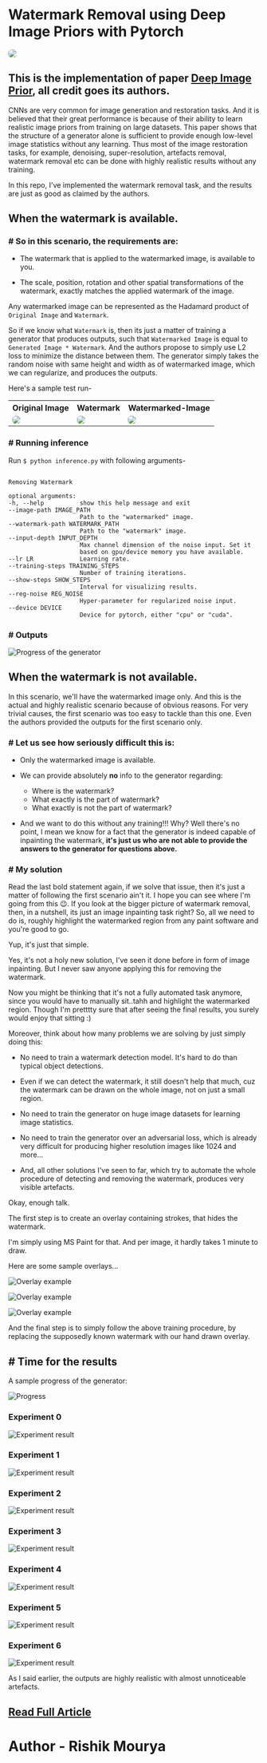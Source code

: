 # Watermark Removal using Deep Image Priors with Pytorch

<img src='final_outputs.webp' atl="Final Results" style="floar: center; border-radius: 6px;">

## __This is the implementation of paper [Deep Image Prior](https://dmitryulyanov.github.io/deep_image_prior), all credit goes its authors.__

CNNs are very common for image generation and restoration tasks. And it is believed that their great performance is because of their ability to learn realistic image priors from training on large datasets. This paper shows that the structure of a generator alone is sufficient to provide enough low-level image statistics without any learning. Thus most of the image restoration tasks, for example, denoising, super-resolution, artefacts removal, watermark removal etc can be done with highly realistic results without any training.

In this repo, I've implemented the watermark removal task, and the results are just as good as claimed by the authors. 

## When the watermark is available.

### # So in this scenario, the requirements are:

- The watermark that is applied to the watermarked image, is available to you.

- The scale, position, rotation and other spatial transformations of the watermark, exactly matches the applied watermark of the image.

Any watermarked image can be represented as the Hadamard product of `Original Image` and `Watermark`.

So if we know what `Watermark` is, then its just a matter of training a generator that produces outputs, such that `Watermarked Image` is equal to `Generated Image * Watermark`. And the authors propose to simply use L2 loss to minimize the distance between them. The generator simply takes the random noise with same height and width as of watermarked image, which we can regularize, and produces the outputs.

Here's a sample test run-

<table style="float:center">
 <tr>
  <th>Original Image</th><th>Watermark</th><th>Watermarked-Image</th>
 </tr>
 <tr>
  <td>
   <img src='./outputs/watermark-available/original-image.png' style="border-radius: 6px;">
  </td>
  <td>
    <img src='./outputs/watermark-available/watermark.png' style="border-radius: 6px;">
  </td>
  <td>
    <img src='./outputs/watermark-available/watermarked-image.png' style="border-radius: 6px;">
  </td>
</tr>
</table>

### # Running inference

Run `$ python inference.py` with following arguments-

```

Removing Watermark

optional arguments:
-h, --help          show this help message and exit
--image-path IMAGE_PATH
                    Path to the "watermarked" image.
--watermark-path WATERMARK_PATH
                    Path to the "watermark" image.
--input-depth INPUT_DEPTH
                    Max channel dimension of the noise input. Set it
                    based on gpu/device memory you have available.
--lr LR             Learning rate.
--training-steps TRAINING_STEPS
                    Number of training iterations.
--show-steps SHOW_STEPS
                    Interval for visualizing results.
--reg-noise REG_NOISE
                    Hyper-parameter for regularized noise input.
--device DEVICE
                    Device for pytorch, either "cpu" or "cuda".

```

### # Outputs

![Progress of the generator](outputs/watermark-available/progress.gif)

## __When the watermark is not available__.

In this scenario, we'll have the watermarked image only. And this is the actual and highly realistic scenario because of obvious reasons. For very trivial causes, the first scenario was too easy to tackle than this one. Even the authors provided the outputs for the first scenario only.

### # Let us see how seriously difficult this is:

- Only the watermarked image is available.

- We can provide absolutely __no__ info to the generator regarding:

    - Where is the watermark?
    - What exactly is the part of watermark?
    - What exactly is not the part of watermark?

- And we want to do this without any training!!! Why? Well there's no point, I mean we know for a fact that the generator is indeed capable of inpainting the watermark, __it's just us who are not able to provide the answers to the generator for questions above.__

### # My solution

Read the last bold statement again, if we solve that issue, then it's just a matter of following the first scenario ain't it. I hope you can see where I'm going from this 😉. If you look at the bigger picture of watermark removal, then, in a nutshell, its just an image inpainting task right? So, all we need to do is, roughly highlight the watermarked region from any paint software and you're good to go.

Yup, it's just that simple.

Yes, it's not a holy new solution, I've seen it done before in form of image inpainting. But I never saw anyone applying this for removing the watermark.

Now you might be thinking that it's not a fully automated task anymore, since you would have to manually sit..tahh and highlight the watermarked region. Though I'm pretttty sure that after seeing the final results, you surely would enjoy that sitting :)

Moreover, think about how many problems we are solving by just simply doing this:

- No need to train a watermark detection model. It's hard to do than typical object detections.

- Even if we can detect the watermark, it still doesn't help that much, cuz the watermark can be drawn on the whole image, not on just a small region.

- No need to train the generator on huge image datasets for learning image statistics.

- No need to train the generator over an adversarial loss, which is already very difficult for producing higher resolution images like 1024 and more...

- And, all other solutions I've seen to far, which try to automate the whole procedure of detecting and removing the watermark, produces very visible artefacts.

Okay, enough talk.

The first step is to create an overlay containing strokes, that hides the watermark.

I'm simply using MS Paint for that. And per image, it hardly takes 1 minute to draw.

Here are some sample overlays...

![Overlay example](outputs/watermark-unavailable/overlays/overlay0.png)

![Overlay example](outputs/watermark-unavailable/overlays/overlay1.png)

![Overlay example](outputs/watermark-unavailable/overlays/overlay2.png)

And the final step is to simply follow the above training procedure, by replacing the supposedly known watermark with our hand drawn overlay.

## # Time for the results

A sample progress of the generator:

![Progress](outputs/watermark-unavailable/progress.gif)

### Experiment 0

![Experiment result](outputs/watermark-unavailable/output0.webp)

### Experiment 1

![Experiment result](outputs/watermark-unavailable/output1.webp)

### Experiment 2

![Experiment result](outputs/watermark-unavailable/output2.webp)

### Experiment 3

![Experiment result](outputs/watermark-unavailable/output3.webp)

### Experiment 4

![Experiment result](outputs/watermark-unavailable/output4.webp)

### Experiment 5

![Experiment result](outputs/watermark-unavailable/output5.webp)

### Experiment 6

![Experiment result](outputs/watermark-unavailable/output6.webp)

As I said earlier, the outputs are highly realistic with almost unnoticeable artefacts.

## [__Read Full Article__](https://brainbust.medium.com/watermark-removal-using-deep-image-priors-d37f87a9ca1)

# Author - Rishik Mourya
